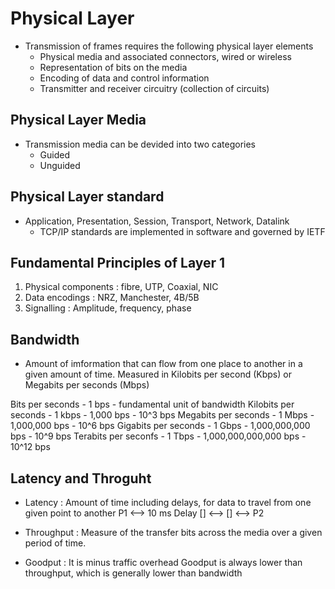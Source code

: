 # Physical Layer

* Transmission of frames requires the following physical layer elements 
    * Physical media and associated connectors, wired or wireless
    * Representation of bits on the media 
    * Encoding of data and control information
    * Transmitter and receiver circuitry (collection of circuits)

## Physical Layer Media
* Transmission media can be devided into two categories
    * Guided
    * Unguided 

## Physical Layer standard 
* Application, Presentation, Session, Transport, Network, Datalink
    * TCP/IP standards are implemented in software and governed by IETF

## Fundamental Principles of Layer 1
1. Physical components : fibre, UTP, Coaxial, NIC
2. Data encodings : NRZ, Manchester, 4B/5B
3. Signalling : Amplitude, frequency, phase 

## Bandwidth
* Amount of imformation that can flow from one place to another in a given amount of time. Measured in Kilobits per second (Kbps) or Megabits per seconds (Mbps)


Bits per seconds         - 1 bps  - fundamental unit of bandwidth
Kilobits per seconds     - 1 kbps - 1,000 bps - 10^3 bps
Megabits per seconds     - 1 Mbps - 1,000,000 bps - 10^6 bps
Gigabits per seconds     - 1 Gbps - 1,000,000,000 bps - 10^9 bps
Terabits per seconfs     - 1 Tbps - 1,000,000,000,000 bps - 10^12 bps

## Latency and Throguht

* Latency : Amount of time including delays, for data to travel from one given point to another
P1 <--> 10 ms Delay  []   <-->  [] <--> P2 

* Throughput : Measure of the transfer bits across the media over a given period of time. 
* Goodput : It is minus traffic overhead
Goodput is always lower than throughput, which is generally lower than bandwidth



